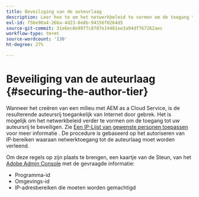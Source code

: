 ```yaml
---
title: Beveiliging van de auteurlaag
description: Leer hoe te om het netwerkbeleid te vormen om de toegang tot uw auteursrij te beveiligen.
exl-id: f5be90a4-266a-4d23-8e8b-94156f0264d5
source-git-commit: 31e6ec8e9977c8787e14481ee3a94df767262aec
workflow-type: tm+mt
source-wordcount: '130'
ht-degree: 27%

---
```


# Beveiliging van de auteurlaag {#securing-the-author-tier}

Wanneer het creëren van een milieu met AEM as a Cloud Service, is de resulterende auteursrij toegankelijk van Internet door gebrek. Het is mogelijk om het netwerkbeleid verder te vormen om de toegang tot uw auteursrij te beveiligen. Zie [Een IP-Lijst van gewenste personen toepassen](https://experienceleague.adobe.com/docs/experience-manager-cloud-service/content/implementing/using-cloud-manager/ip-allow-lists/apply-allow-list.html?lang=en) voor meer informatie . De procedure is gebaseerd op het autoriseren van IP-bereiken waaraan netwerktoegang tot de auteurlaag moet worden verleend.

Om deze regels op zijn plaats te brengen, een kaartje van de Steun, van het [Adobe Admin Console](https://adminconsole.adobe.com/) met de gevraagde informatie:

* Programma-id
* Omgevings-id
* IP-adresbereiken die moeten worden gemachtigd

